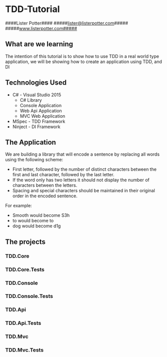 # TDD-Tutorial #
####Lister Potter####
#####lister@listerpotter.com#####
#####www.listerpotter.com#####

## What are we learning ##
The intention of this tutorial is to show how to use TDD in a real world type application, we will be showing how to create an application using TDD, and DI

## Technologies Used ##
* C# - Visual Studio 2015
	* C# Library
	* Console Application
	* Web Api Application
	* MVC Web Application
* MSpec - TDD Framework
* Ninject - DI Framework


## The Application ##
We are building a library that will encode a sentence by replacing all words using the following scheme:

* First letter, followed by the number of distinct characters between the first and last character, followed by the last letter.
* If the word only has two letters it should not display the number of characters between the letters.
* Spacing and special characters should be maintained in their original order in the encoded sentence. 

For example:
 * Smooth would become S3h
 * to would become to
 * dog would become d1g

## The projects ##
### TDD.Core ###
### TDD.Core.Tests ###
### TDD.Console ###
### TDD.Console.Tests ###
### TDD.Api ###
### TDD.Api.Tests ###
### TDD.Mvc ###
### TDD.Mvc.Tests ###
